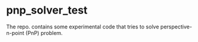 # pnp_solver_test
The repo. contains some experimental code that tries to solve perspective-n-point (PnP) problem.
